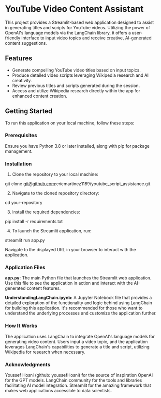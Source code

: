# YouTube Video Content Assistant

This project provides a Streamlit-based web application designed to assist in generating titles and scripts for YouTube videos. Utilizing the power of OpenAI's language models via the LangChain library, it offers a user-friendly interface to input video topics and receive creative, AI-generated content suggestions.

## Features

- Generate compelling YouTube video titles based on input topics.
- Produce detailed video scripts leveraging Wikipedia research and AI creativity.
- Review previous titles and scripts generated during the session.
- Access and utilize Wikipedia research directly within the app for enhanced content creation.

## Getting Started

To run this application on your local machine, follow these steps:

### Prerequisites

Ensure you have Python 3.8 or later installed, along with pip for package management.

### Installation

1. Clone the repository to your local machine:

git clone git@github.com:ericmartinez1189/youtube_script_assistance.git

2. Navigate to the cloned repository directory:

cd your-repository

3. Install the required dependencies:

pip install -r requirements.txt

4. To launch the Streamlit application, run:

streamlit run app.py

Navigate to the displayed URL in your browser to interact with the application.

### Application Files
**app.py:** The main Python file that launches the Streamlit web application. Use this file to see the application in action and interact with the AI-generated content features.

**UnderstandingLangChain.ipynb:** A Jupyter Notebook file that provides a detailed exploration of the functionality and logic behind using LangChain for building this application. It's recommended for those who want to understand the underlying processes and customize the application further.

### How It Works
The application uses LangChain to integrate OpenAI's language models for generating video content. Users input a video topic, and the application leverages LangChain's capabilities to generate a title and script, utilizing Wikipedia for research when necessary.

### Acknowledgments
Youssef Hosni (github: youssefHosni) for the source of inspiration
OpenAI for the GPT models.
LangChain community for the tools and libraries facilitating AI model integration.
Streamlit for the amazing framework that makes web applications accessible to data scientists.